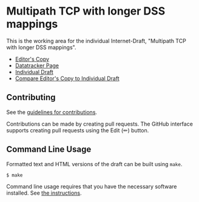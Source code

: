 <!-- regenerate: on (set to off if you edit this file) -->

# Multipath TCP with longer DSS mappings

This is the working area for the individual Internet-Draft, "Multipath TCP with longer DSS mappings".

* [Editor's Copy](https://IPNetworkingLab.github.io/draft-mptcp-dss/#go.draft-baerts-tcpm-mptcpdss.html)
* [Datatracker Page](https://datatracker.ietf.org/doc/draft-baerts-tcpm-mptcpdss)
* [Individual Draft](https://datatracker.ietf.org/doc/html/draft-baerts-tcpm-mptcpdss)
* [Compare Editor's Copy to Individual Draft](https://IPNetworkingLab.github.io/draft-mptcp-dss/#go.draft-baerts-tcpm-mptcpdss.diff)


## Contributing

See the
[guidelines for contributions](https://github.com/IPNetworkingLab/draft-mptcp-dss/blob/main/CONTRIBUTING.md).

Contributions can be made by creating pull requests.
The GitHub interface supports creating pull requests using the Edit (✏) button.


## Command Line Usage

Formatted text and HTML versions of the draft can be built using `make`.

```sh
$ make
```

Command line usage requires that you have the necessary software installed.  See
[the instructions](https://github.com/martinthomson/i-d-template/blob/main/doc/SETUP.md).


